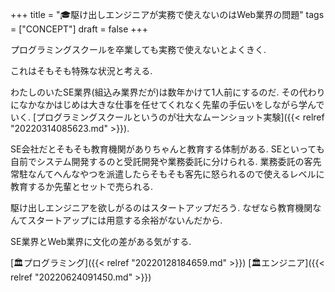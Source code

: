 +++
title = "🎓駆け出しエンジニアが実務で使えないのはWeb業界の問題"
tags = ["CONCEPT"]
draft = false
+++

プログラミングスクールを卒業しても実務で使えないとよくきく.

これはそもそも特殊な状況と考える.

わたしのいたSE業界(組込み業界だが)は数年かけて1人前にするのだ. その代わりになかなかはじめは大きな仕事を任せてくれなく先輩の手伝いをしながら学んでいく. [プログラミングスクールというのが壮大なムーンショット実験]({{< relref "20220314085623.md" >}}).

SE会社だとそもそも教育機関がありちゃんと教育する体制がある. SEといっても自前でシステム開発するのと受託開発や業務委託に分けられる. 業務委託の客先常駐なんてへんなやつを派遣したらそもそも客先に怒られるので使えるレベルに教育するか先輩とセットで売られる.

駆け出しエンジニアを欲しがるのはスタートアップだろう. なぜなら教育機関なんてスタートアップには用意する余裕がないんだから.

SE業界とWeb業界に文化の差がある気がする.

[🏛プログラミング]({{< relref "20220128184659.md" >}}) [🏛エンジニア]({{< relref "20220624091450.md" >}})
